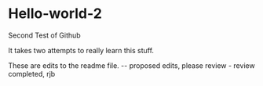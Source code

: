 # Hello-world-2
Second Test of Github

It takes two attempts to really learn this stuff. 

These are edits to the readme file. -- proposed edits, please review - review completed, rjb

